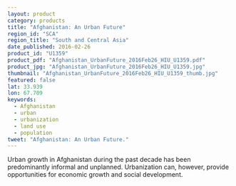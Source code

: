 ```yaml
---
layout: product
category: products
title: "Afghanistan: An Urban Future"
region_id: "SCA"
region_title: "South and Central Asia"
date_published: 2016-02-26
product_id: "U1359"
product_pdf: "Afghanistan_UrbanFuture_2016Feb26_HIU_U1359.pdf"
product_jpg: "Afghanistan_UrbanFuture_2016Feb26_HIU_U1359.jpg"
thumbnail: "Afghanistan_UrbanFuture_2016Feb26_HIU_U1359_thumb.jpg"
featured: false
lat: 33.939
lon: 67.709
keywords:
  - Afghanistan
  - urban
  - urbanization
  - land use
  - population
tweet: "Afghanistan: An Urban Future."
---
```

Urban growth in Afghanistan during the past decade has been predominantly informal and unplanned. Urbanization can, however, provide opportunities for economic growth and social development.
